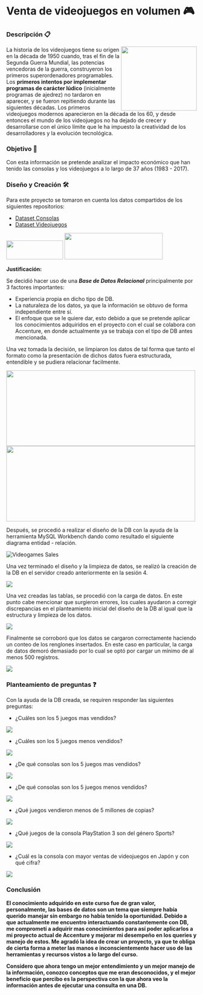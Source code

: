 # Venta de videojuegos en volumen 🎮


### Descripción 📋

<img align="right" width="200" height="170" src="https://upload.wikimedia.org/wikipedia/commons/5/50/Tennis_For_Two_on_a_DuMont_Lab_Oscilloscope_Type_304-A.jpg">

La historia de los videojuegos tiene su origen en la década de 1950 cuando, tras el fin de la Segunda Guerra Mundial, las potencias vencedoras de la guerra, construyeron los  primeros superordenadores programables. Los **primeros intentos por implementar programas de carácter lúdico** (inicialmente programas de ajedrez) no tardaron en aparecer, y se fueron repitiendo durante las siguientes décadas. Los primeros videojuegos modernos aparecieron en la década de los 60, y desde entonces el mundo de los videojuegos no ha dejado de crecer y desarrollarse con el único límite que le ha impuesto la creatividad de los desarrolladores y la evolución tecnológica. 

### Objetivo :dart:

Con esta información se pretende analizar el impacto económico que han tenido las consolas y los videojuegos a lo largo de 37 años (1983 - 2017).

### Diseño y Creación 🛠️

Para este proyecto se tomaron en cuenta los datos compartidos de los siguientes repositorios:
- [Dataset Consolas](https://www.kaggle.com/jaimepazlopes/game-console-manufactor-and-sales/version/4)
- [Dataset Videojuegos](https://data.world/julienf/video-games-global-sales-in-volume-1983-2017)

<img align="centre" width="150" height="50" src="https://www.kaggle.com/static/images/site-logo.png"> <img align="centre" width="260" height="70" src="https://miro.medium.com/proxy/1*5A9pRkwKNWlSMUVho372jg.jpeg">

**Justificación:**

Se decidió hacer uso de una **_Base de Datos Relacional_** principalmente por 3 factores importantes:

- Experiencia propia en dicho tipo de DB.
- La naturaleza de los datos, ya que la información se obtuvo de forma independiente entre sí.
- El enfoque que se le quiere dar, esto debido a que se pretende aplicar los conocimientos adquiridos en el proyecto con el cual se colabora con Accenture, en donde actualmente ya se trabaja con el tipo de DB antes mencionada.

Una vez tomada la decisión, se limpiaron los datos de tal forma que tanto el formato como la presentación de dichos datos fuera estructurada, entendible y se pudiera relacionar facilmente.

<img align="centre" width="500" height="200" src=https://github.com/danielizquier/BEDU-SQL-Project/blob/main/Pictures/CleaningDataSublime.PNG><img align="centre" width="500" height="200" src=https://github.com/danielizquier/BEDU-SQL-Project/blob/main/Pictures/CleaningDataExcel.PNG>

Después, se procedió a realizar el diseño de la DB con la ayuda de la herramienta MySQL Workbench dando como resultado el siguiente diagrama entidad - relación.

![Videogames Sales](https://github.com/danielizquier/BEDU-SQL-Project/blob/main/Pictures/VideogamesSales_EntidadRelacion.png)

Una vez terminado el diseño y la limpieza de datos, se realizó la creación de la DB en el servidor creado anteriormente en la sesión 4. 

![](https://github.com/danielizquier/BEDU-SQL-Project/blob/main/Pictures/Schemas.PNG)

Una vez creadas las tablas, se procedió con la carga de datos. En este punto cabe mencionar que surgieron errores, los cuales ayudaron a corregir discrepancias en el planteamiento inicial del diseño de la DB al igual que la estructura y limpieza de los datos. 

![](https://github.com/danielizquier/BEDU-SQL-Project/blob/main/Pictures/LoadingData.PNG)

Finalmente se corroboró que los datos se cargaron correctamente haciendo un conteo de los renglones insertados. En este caso en particular, la carga de datos demoró demasiado por lo cual se optó por cargar un mínimo de al menos 500 registros.

![](https://github.com/danielizquier/BEDU-SQL-Project/blob/main/Pictures/count%20of%20sales.PNG)

### Planteamiento de preguntas ❓

Con la ayuda de la DB creada, se requiren responder las siguientes preguntas:

- ¿Cuáles son los 5 juegos mas vendidos?

![](https://github.com/danielizquier/BEDU-SQL-Project/blob/main/Pictures/P1.PNG)

- ¿Cuáles son los 5 juegos menos vendidos?

![](https://github.com/danielizquier/BEDU-SQL-Project/blob/main/Pictures/P2.PNG)

- ¿De qué consolas son los 5 juegos mas vendidos?

![](https://github.com/danielizquier/BEDU-SQL-Project/blob/main/Pictures/P3.PNG)

- ¿De qué consolas son los 5 juegos menos vendidos?

![](https://github.com/danielizquier/BEDU-SQL-Project/blob/main/Pictures/P4.PNG)

- ¿Qué juegos vendieron menos de 5 millones de copias?

![](https://github.com/danielizquier/BEDU-SQL-Project/blob/main/Pictures/P5.PNG)

- ¿Qué juegos de la consola PlayStation 3 son del género Sports?

![](https://github.com/danielizquier/BEDU-SQL-Project/blob/main/Pictures/P6.PNG)

- ¿Cuál es la consola con mayor ventas de videojuegos en Japón y con qué cifra?

![](https://github.com/danielizquier/BEDU-SQL-Project/blob/main/Pictures/p7.PNG)


### Conclusión
**El conocimiento adquirido en este curso fue de gran valor, personalmente, las bases de datos son un tema que siempre había querido manejar sin embargo no había tenido la oportunidad. Debido a que actualmente me encuentro interactuando constantemente con DB, me comprometí a adquirir mas conocimientos para así poder aplicarlos a mi proyecto actual de Accenture y mejorar mi desempeño en los queries y manejo de estos. Me agradó la idea de crear un proyecto, ya que te obliga de cierta forma a meter las manos e inconscientemente hacer uso de las herramientas y recursos vistos a lo largo del curso.** 

**Considero que ahora tengo un mejor entendimiento y un mejor manejo de la información, conozco conceptos que me eran desconocidos, y el mejor beneficio que percibo es la perspectiva con la que ahora veo la información antes de ejecutar una consulta en una DB.**
